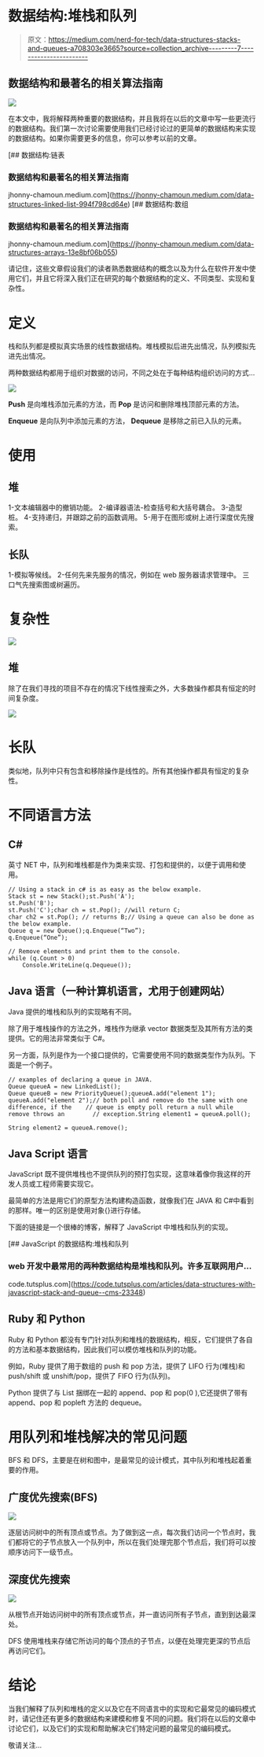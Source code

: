 # 数据结构:堆栈和队列

> 原文：<https://medium.com/nerd-for-tech/data-structures-stacks-and-queues-a708303e3665?source=collection_archive---------7----------------------->

## 数据结构和最著名的相关算法指南

![](img/344dcf48615cebc563ffec56657141e0.png)

在本文中，我将解释两种重要的数据结构，并且我将在以后的文章中写一些更流行的数据结构。我们第一次讨论需要使用我们已经讨论过的更简单的数据结构来实现的数据结构。如果你需要更多的信息，你可以参考以前的文章。

[](https://jhonny-chamoun.medium.com/data-structures-linked-list-994f798cd64e) [## 数据结构:链表

### 数据结构和最著名的相关算法指南

jhonny-chamoun.medium.com](https://jhonny-chamoun.medium.com/data-structures-linked-list-994f798cd64e) [](https://jhonny-chamoun.medium.com/data-structures-arrays-13e8bf06b055) [## 数据结构:数组

### 数据结构和最著名的相关算法指南

jhonny-chamoun.medium.com](https://jhonny-chamoun.medium.com/data-structures-arrays-13e8bf06b055) 

请记住，这些文章假设我们的读者熟悉数据结构的概念以及为什么在软件开发中使用它们，并且它将深入我们正在研究的每个数据结构的定义、不同类型、实现和复杂性。

# 定义

栈和队列都是模拟真实场景的线性数据结构。堆栈模拟后进先出情况，队列模拟先进先出情况。

两种数据结构都用于组织对数据的访问，不同之处在于每种结构组织访问的方式…

![](img/88a621154da053b8c3d2c9384a7c7388.png)

**Push** 是向堆栈添加元素的方法，而 **Pop** 是访问和删除堆栈顶部元素的方法。

**Enqueue** 是向队列中添加元素的方法， **Dequeue** 是移除之前已入队的元素。

# 使用

## 堆

1-文本编辑器中的撤销功能。
2-编译器语法-检查括号和大括号耦合。
3-造型桩。
4-支持递归，并跟踪之前的函数调用。
5-用于在图形或树上进行深度优先搜索。

## 长队

1-模拟等候线。
2-任何先来先服务的情况，例如在 web 服务器请求管理中。
三口气先搜索图或树遍历。

# 复杂性

![](img/7d95a1ce961e9502614436466994d1cf.png)

## 堆

除了在我们寻找的项目不存在的情况下线性搜索之外，大多数操作都具有恒定的时间复杂度。

![](img/0f921ee87220cb5df5115c94d1706d10.png)

# 长队

类似地，队列中只有包含和移除操作是线性的。所有其他操作都具有恒定的复杂性。

# 不同语言方法

## C#

英寸 NET 中，队列和堆栈都是作为类来实现、打包和提供的，以便于调用和使用。

```
// Using a stack in c# is as easy as the below example.
Stack st = new Stack();st.Push('A');
st.Push('B');
st.Push('C');char ch = st.Pop(); //will return C;
char ch2 = st.Pop(); // returns B;// Using a queue can also be done as the below example.
Queue q = new Queue();q.Enqueue(“Two”);
q.Enqueue(“One”);

// Remove elements and print them to the console.
while (q.Count > 0)
    Console.WriteLine(q.Dequeue());
```

## Java 语言（一种计算机语言，尤用于创建网站）

Java 提供的堆栈和队列的实现略有不同。

除了用于堆栈操作的方法之外，堆栈作为继承 vector 数据类型及其所有方法的类提供。它的用法非常类似于 C#。

另一方面，队列是作为一个接口提供的，它需要使用不同的数据类型作为队列。下面是一个例子。

```
// examples of declaring a queue in JAVA.
Queue queueA = new LinkedList();
Queue queueB = new PriorityQueue();queueA.add("element 1");
queueA.add("element 2");// both poll and remove do the same with one difference, if the    // queue is empty poll return a null while remove throws an        // exception.String element1 = queueA.poll();

String element2 = queueA.remove();
```

## Java Script 语言

JavaScript 既不提供堆栈也不提供队列的预打包实现，这意味着像你我这样的开发人员或工程师需要实现它。

最简单的方法是用它们的原型方法构建构造函数，就像我们在 JAVA 和 C#中看到的那样。唯一的区别是使用对象{}进行存储。

下面的链接是一个很棒的博客，解释了 JavaScript 中堆栈和队列的实现。

[](https://code.tutsplus.com/articles/data-structures-with-javascript-stack-and-queue--cms-23348) [## JavaScript 的数据结构:堆栈和队列

### web 开发中最常用的两种数据结构是堆栈和队列。许多互联网用户…

code.tutsplus.com](https://code.tutsplus.com/articles/data-structures-with-javascript-stack-and-queue--cms-23348) 

## Ruby 和 Python

Ruby 和 Python 都没有专门针对队列和堆栈的数据结构，相反，它们提供了各自的方法和基本数据结构，因此我们可以模仿堆栈和队列的功能。

例如，Ruby 提供了用于数组的 push 和 pop 方法，提供了 LIFO 行为(堆栈)和 push/shift 或 unshift/pop，提供了 FIFO 行为(队列)。

Python 提供了与 List 捆绑在一起的 append、pop 和 pop(0 ),它还提供了带有 append、pop 和 popleft 方法的 dequeue。

# 用队列和堆栈解决的常见问题

BFS 和 DFS，主要是在树和图中，是最常见的设计模式，其中队列和堆栈起着重要的作用。

## 广度优先搜索(BFS)

![](img/2060bfda89eb808afc17f5d80087b610.png)

逐层访问树中的所有顶点或节点。为了做到这一点，每次我们访问一个节点时，我们都将它的子节点放入一个队列中，所以在我们处理完那个节点后，我们将可以按顺序访问下一级节点。

## 深度优先搜索

![](img/df1c5b809b498fbe73522756415bb4a8.png)

从根节点开始访问树中的所有顶点或节点，并一直访问所有子节点，直到到达最深处。

DFS 使用堆栈来存储它所访问的每个顶点的子节点，以便在处理完更深的节点后再访问它们。

# 结论

当我们解释了队列和堆栈的定义以及它在不同语言中的实现和它最常见的编码模式时，请记住还有更多的数据结构来建模和修复不同的问题。我们将在以后的文章中讨论它们，以及它们的实现和帮助解决它们特定问题的最常见的编码模式。

敬请关注…